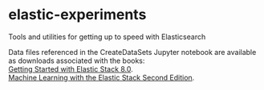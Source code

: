 # elastic-experiments
Tools and utilities for getting up to speed with Elasticsearch

Data files referenced in the CreateDataSets Jupyter notebook are available as downloads associated with the books:  
[Getting Started with Elastic Stack 8.0](https://github.com/PacktPublishing/Getting-Started-with-Elastic-Stack-8.0).  
[Machine Learning with the Elastic Stack Second Edition](https://github.com/PacktPublishing/Machine-Learning-with-Elastic-Stack-Second-Edition).  
